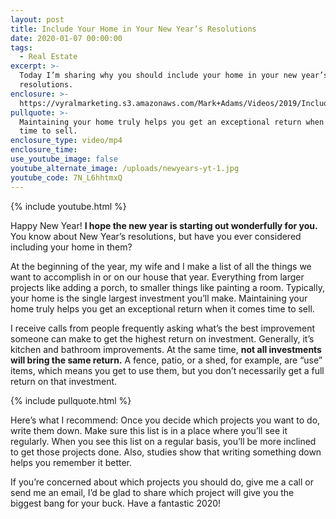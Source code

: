 ```yaml
---
layout: post
title: Include Your Home in Your New Year’s Resolutions
date: 2020-01-07 00:00:00
tags:
  - Real Estate
excerpt: >-
  Today I’m sharing why you should include your home in your new year’s
  resolutions.
enclosure: >-
  https://vyralmarketing.s3.amazonaws.com/Mark+Adams/Videos/2019/Include+Your+Home+in+Your+New+Years+Resolutions.mp4
pullquote: >-
  Maintaining your home truly helps you get an exceptional return when it comes
  time to sell.
enclosure_type: video/mp4
enclosure_time:
use_youtube_image: false
youtube_alternate_image: /uploads/newyears-yt-1.jpg
youtube_code: 7N_L6hhtmxQ
---
```


{% include youtube.html %}

Happy New Year\! **I hope the new year is starting out wonderfully for you.** You know about New Year’s resolutions, but have you ever considered including your home in them?&nbsp;

At the beginning of the year, my wife and I make a list of all the things we want to accomplish in or on our house that year. Everything from larger projects like adding a porch, to smaller things like painting a room. Typically, your home is the single largest investment you’ll make. Maintaining your home truly helps you get an exceptional return when it comes time to sell.&nbsp;

I receive calls from people frequently asking what’s the best improvement someone can make to get the highest return on investment. Generally, it’s kitchen and bathroom improvements. At the same time, **not all investments will bring the same return.** A fence, patio, or a shed, for example, are “use” items, which means you get to use them, but you don’t necessarily get a full return on that investment.

{% include pullquote.html %}

Here’s what I recommend: Once you decide which projects you want to do, write them down. Make sure this list is in a place where you’ll see it regularly. When you see this list on a regular basis, you’ll be more inclined to get those projects done. Also, studies show that writing something down helps you remember it better.&nbsp;

If you’re concerned about which projects you should do, give me a call or send me an email, I’d be glad to share which project will give you the biggest bang for your buck. Have a fantastic 2020\!